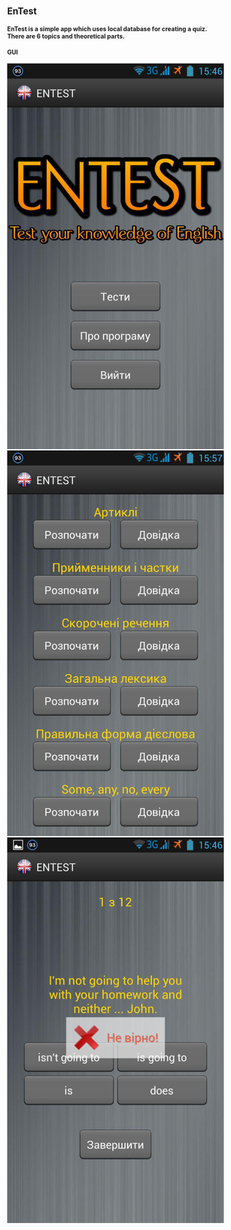 ## EnTest

#### EnTest is a simple app which uses local database for creating a quiz. There are 6 topics and theoretical parts.

#### GUI
![View](https://github.com/OlegMalyshkin/EnTest/raw/master/view1.jpg)
![View](https://github.com/OlegMalyshkin/EnTest/raw/master/view2.jpg)
![View](https://github.com/OlegMalyshkin/EnTest/raw/master/view3.jpg)
